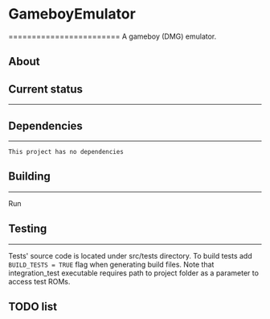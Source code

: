 # GameboyEmulator
========================
A gameboy (DMG) emulator.
## About

## Current status
------------------
## Dependencies
------------------
    This project has no dependencies
## Building
----------------
Run 
## Testing
---------------
Tests' source code is located under src/tests directory. To build tests add `BUILD_TESTS = TRUE` flag when generating build files.
Note that integration_test executable requires path to project folder as a parameter to access test ROMs.
## TODO list
